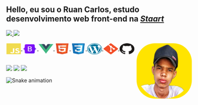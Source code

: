 ## Hello, eu sou o Ruan Carlos, estudo desenvolvimento web front-end na <a href="https://www.staart.com/"><i>Staart</i></a>
  <a href="https://github.com/rucadeveloper">
  <img height="180em" src="https://github-readme-stats.vercel.app/api?username=rucadeveloper&show_icons=true&theme=dracula&include_all_commits=true&count_private=true"/>
  <img height="180em" src="https://github-readme-stats.vercel.app/api/top-langs/?username=rucadeveloper&layout=compact&langs_count=7&theme=dracula"/>
</div>
<div style="display: inline_block"><br>
  <img align="center" alt="Ruca-Js" height="30" width="40" src="https://raw.githubusercontent.com/devicons/devicon/master/icons/javascript/javascript-plain.svg">
  <img align="center" alt="Ruca-Bootstrap" height="30" width="40" src="bootstrap.png">
  <img align="center" alt="Ruca-VueJs" height="30" width="40" src="vuejs.png">
  <img align="center" alt="Ruca-HTML" height="30" width="40" src="https://raw.githubusercontent.com/devicons/devicon/master/icons/html5/html5-original.svg">
  <img align="center" alt="Ruca-CSS" height="30" width="40" src="https://raw.githubusercontent.com/devicons/devicon/master/icons/css3/css3-original.svg">
  <img align="center" alt="Ruca-wordpress" height="30" width="40" src="wordpress.png">
  <img align="center" alt="Ruca-git" height="30" width="40" src="https://raw.githubusercontent.com/devicons/devicon/master/icons/git/git-original.svg">
   <img align="center" alt="Ruca-git-hub" height="30" width="40" src="GitHub.png">
  <img align="right" alt="Ruca-pic" height="150" style="border-radius:50px;" src="profile-pic.png">
</div>
  
  ##
 
<div> 
  <a href="https://instagram.com/ruca.dev" target="_blank"><img src="https://img.shields.io/badge/-Instagram-%23E4405F?style=for-the-badge&logo=instagram&logoColor=white" target="_blank"></a>
  <a href = "mailto:contatoruancarlosdev@gmail.com"><img src="https://img.shields.io/badge/-Gmail-%23333?style=for-the-badge&logo=gmail&logoColor=white" target="_blank"></a>
  <a href="https://www.linkedin.com/in/ruan-carlos-nunes-silva-529984233/" target="_blank"><img src="https://img.shields.io/badge/-LinkedIn-%230077B5?style=for-the-badge&logo=linkedin&logoColor=white" target="_blank"></a> 
 
  ![Snake animation](https://github.com/rucadeveloper/rucadeveloper/blob/output/github-contribution-grid-snake.svg)
 
</div>
